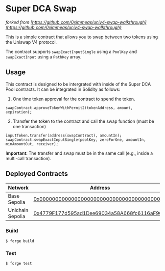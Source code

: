 # Super DCA Swap
_forked from [https://github.com/0ximmeas/univ4-swap-walkthrough](https://github.com/0ximmeas/univ4-swap-walkthrough)_

This is a simple contract that allows you to swap between two tokens using the Uniswap V4 protocol.

The contract supports `swapExactInputSingle` using a `PoolKey` and `swapExactInput` using a `PathKey` array.

## Usage
This contract is designed to be intergrated with inside of the Super DCA Pool contracts. It can be integrated in Solidity as follows:

1. One time token approval for the contract to spend the token.
```solidity
swapContract.approveTokenWithPermit2(tokenAddress, amount, expiration);
```
2. Transfer the token to the contract and call the swap function (must be one transaction)
```solidity
inputToken.transfer(address(swapContract), amountIn);
swapContract.swapExactInputSingle(poolKey, zeroForOne, amountIn, minAmountOut, receiver);
```
**Important**: The transfer and swap must be in the same call (e.g., inside a multi-call transaction).

## Deployed Contracts

| Network | Address |
|---------|---------|
| Base Sepolia | [0x0000000000000000000000000000000000000000](https://sepolia.basescan.org/address/0x0000000000000000000000000000000000000000) |
| Unichain Sepolia | [0x4779F177d595ad1Dee69034a58A668fc6116aF96.](https://unichain-sepolia.blockscout.com/address/0x4779F177d595ad1Dee69034a58A668fc6116aF96) |


### Build
```shell
$ forge build
```

### Test
```shell
$ forge test
```
